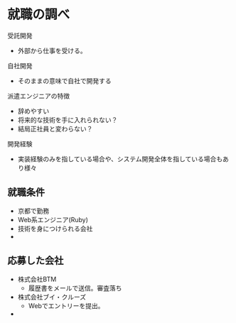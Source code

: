 # 就職の調べ

受託開発

- 外部から仕事を受ける。

自社開発

- そのままの意味で自社で開発する

派遣エンジニアの特徴

- 辞めやすい
- 将来的な技術を手に入れられない？
- 結局正社員と変わらない？

開発経験

- 実装経験のみを指している場合や、システム開発全体を指している場合もあり様々



## 就職条件

- 京都で勤務
- Web系エンジニア(Ruby)
- 技術を身につけられる会社
- 

## 応募した会社

- 株式会社BTM
  - 履歴書をメールで送信。審査落ち
- 株式会社ブイ・クルーズ
  - Webでエントリーを提出。
- 